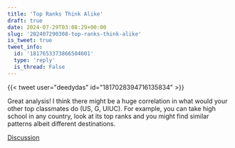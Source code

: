 ```yaml
---
title: 'Top Ranks Think Alike'
draft: true
date: 2024-07-29T03:08:29+00:00
slug: '202407290308-top-ranks-think-alike'
is_tweet: true
tweet_info:
  id: '1817653373866504601'
  type: 'reply'
  is_thread: False
---
```




{{< tweet user="deedydas" id="1817028394716135834" >}}

Great analysis! I think there might be a huge correlation in what would your other top classmates do (US, G, UIUC). For example, you can take high school in any country, look at its top ranks and you might find similar patterns albeit different destinations.

[Discussion](https://x.com/sytelus/status/1817653373866504601)
